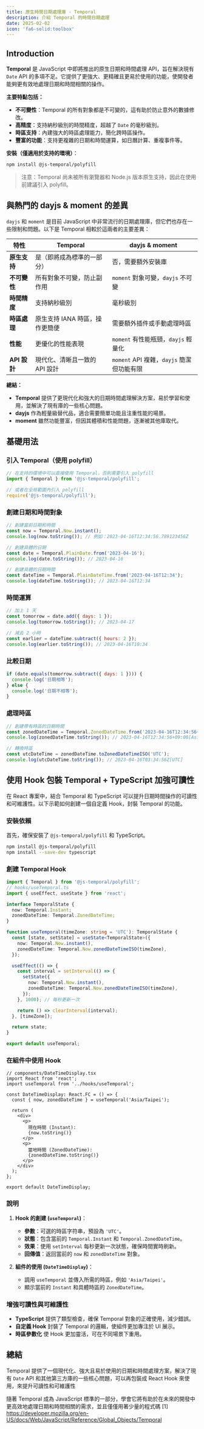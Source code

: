 ```yaml
---
title: 原生時間日期處理庫 - Temporal
description: 介紹 Temporal 的時間日期處理
date: 2025-02-02
icon: 'fa6-solid:toolbox'
---
```


## Introduction

**Temporal** 是 JavaScript 中即將推出的原生日期和時間處理 API，旨在解決現有 `Date` API 的多項不足。它提供了更強大、更精確且更易於使用的功能，使開發者能夠更有效地處理日期和時間相關的操作。

**主要特點包括：**
- **不可變性**：Temporal 的所有對象都是不可變的，這有助於防止意外的數據修改。
- **高精度**：支持納秒級別的時間精度，超越了 `Date` 的毫秒級別。
- **時區支持**：內建強大的時區處理能力，簡化跨時區操作。
- **豐富的功能**：支持更複雜的日期和時間運算，如日曆計算、重複事件等。

**安裝（僅適用於支持的環境）**：
```bash
npm install @js-temporal/polyfill
```
> 注意：Temporal 尚未被所有瀏覽器和 Node.js 版本原生支持，因此在使用前建議引入 polyfill。

## 與熱門的 dayjs & moment 的差異

`dayjs` 和 `moment` 是目前 JavaScript 中非常流行的日期處理庫，但它們也存在一些限制和問題。以下是 Temporal 相較於這兩者的主要差異：

| 特性            | Temporal                            | dayjs & moment                     |
|-----------------|-------------------------------------|------------------------------------|
| **原生支持**    | 是（即將成為標準的一部分）              | 否，需要額外安裝庫                    |
| **不可變性**    | 所有對象不可變，防止副作用               | `moment` 對象可變，`dayjs` 不可變   |
| **時間精度**    | 支持納秒級別                           | 毫秒級別                             |
| **時區處理**    | 原生支持 IANA 時區，操作更簡便            | 需要額外插件或手動處理時區           |
| **性能**        | 更優化的性能表現                         | `moment` 有性能瓶頸，`dayjs` 輕量化 |
| **API 設計**     | 現代化、清晰且一致的 API 設計             | `moment` API 複雜，`dayjs` 簡潔但功能有限 |

**總結：**
- **Temporal** 提供了更現代化和強大的日期時間處理解決方案，易於學習和使用，並解決了現有庫的一些核心問題。
- **dayjs** 作為輕量級替代品，適合需要簡單功能且注重性能的場景。
- **moment** 雖然功能豐富，但因其體積和性能問題，逐漸被其他庫取代。

## 基礎用法

### 引入 Temporal（使用 polyfill）

```javascript
// 在支持的環境中可以直接使用 Temporal，否則需要引入 polyfill
import { Temporal } from '@js-temporal/polyfill';

// 或者在全局範圍內引入 polyfill
require('@js-temporal/polyfill');
```

### 創建日期和時間對象

```javascript
// 創建當前日期和時間
const now = Temporal.Now.instant();
console.log(now.toString()); // 例如：2023-04-16T12:34:56.789123456Z

// 創建具體的日期
const date = Temporal.PlainDate.from('2023-04-16');
console.log(date.toString()); // 2023-04-16

// 創建具體的日期時間
const dateTime = Temporal.PlainDateTime.from('2023-04-16T12:34');
console.log(dateTime.toString()); // 2023-04-16T12:34
```

### 時間運算

```javascript
// 加上 1 天
const tomorrow = date.add({ days: 1 });
console.log(tomorrow.toString()); // 2023-04-17

// 減去 2 小時
const earlier = dateTime.subtract({ hours: 2 });
console.log(earlier.toString()); // 2023-04-16T10:34
```

### 比較日期

```javascript
if (date.equals(tomorrow.subtract({ days: 1 }))) {
  console.log('日期相等');
} else {
  console.log('日期不相等');
}
```

### 處理時區

```javascript
// 創建帶有時區的日期時間
const zonedDateTime = Temporal.ZonedDateTime.from('2023-04-16T12:34:56+09:00[Asia/Tokyo]');
console.log(zonedDateTime.toString()); // 2023-04-16T12:34:56+09:00[Asia/Tokyo]

// 轉換時區
const utcDateTime = zonedDateTime.toZonedDateTimeISO('UTC');
console.log(utcDateTime.toString()); // 2023-04-16T03:34:56Z[UTC]
```

## 使用 Hook 包裝 Temporal + TypeScript 加強可讀性

在 React 專案中，結合 Temporal 和 TypeScript 可以提升日期時間操作的可讀性和可維護性。以下示範如何創建一個自定義 Hook，封裝 Temporal 的功能。

### 安裝依賴

首先，確保安裝了 `@js-temporal/polyfill` 和 TypeScript。

```bash
npm install @js-temporal/polyfill
npm install --save-dev typescript
```

### 創建 Temporal Hook

```typescript
import { Temporal } from '@js-temporal/polyfill';
// hooks/useTemporal.ts
import { useEffect, useState } from 'react';

interface TemporalState {
  now: Temporal.Instant;
  zonedDateTime: Temporal.ZonedDateTime;
}

function useTemporal(timeZone: string = 'UTC'): TemporalState {
  const [state, setState] = useState<TemporalState>({
    now: Temporal.Now.instant(),
    zonedDateTime: Temporal.Now.zonedDateTimeISO(timeZone),
  });

  useEffect(() => {
    const interval = setInterval(() => {
      setState({
        now: Temporal.Now.instant(),
        zonedDateTime: Temporal.Now.zonedDateTimeISO(timeZone),
      });
    }, 1000); // 每秒更新一次

    return () => clearInterval(interval);
  }, [timeZone]);

  return state;
}

export default useTemporal;
```

### 在組件中使用 Hook

```tsx
// components/DateTimeDisplay.tsx
import React from 'react';
import useTemporal from '../hooks/useTemporal';

const DateTimeDisplay: React.FC = () => {
  const { now, zonedDateTime } = useTemporal('Asia/Taipei');

  return (
    <div>
      <p>
        現在時間 (Instant):
        {now.toString()}
      </p>
      <p>
        當地時間 (ZonedDateTime):
        {zonedDateTime.toString()}
      </p>
    </div>
  );
};

export default DateTimeDisplay;
```

### 說明

1. **Hook 的創建 (`useTemporal`)**：
    - **參數**：可選的時區字符串，預設為 `'UTC'`。
    - **狀態**：包含當前的 `Temporal.Instant` 和 `Temporal.ZonedDateTime`。
    - **效果**：使用 `setInterval` 每秒更新一次狀態，確保時間實時刷新。
    - **回傳值**：返回當前的 `now` 和 `zonedDateTime` 對象。

2. **組件的使用 (`DateTimeDisplay`)**：
    - 調用 `useTemporal` 並傳入所需的時區，例如 `'Asia/Taipei'`。
    - 顯示當前的 `Instant` 和具體時區的 `ZonedDateTime`。

### 增強可讀性與可維護性

- **TypeScript** 提供了類型檢查，確保 Temporal 對象的正確使用，減少錯誤。
- **自定義 Hook** 封裝了 Temporal 的邏輯，使組件更加專注於 UI 展示。
- **時區參數化** 使 Hook 更加靈活，可在不同場景下重用。

## 總結

Temporal 提供了一個現代化、強大且易於使用的日期和時間處理方案，解決了現有 `Date` API 和其他第三方庫的一些核心問題，可以再包裝成 React Hook 來使用，來提升可讀性和可維護性

隨著 Temporal 成為 JavaScript 標準的一部分，學會它將有助於在未來的開發中更高效地處理日期和時間相關的需求，並且僅僅用著少量的程式碼
[1] https://developer.mozilla.org/en-US/docs/Web/JavaScript/Reference/Global_Objects/Temporal
